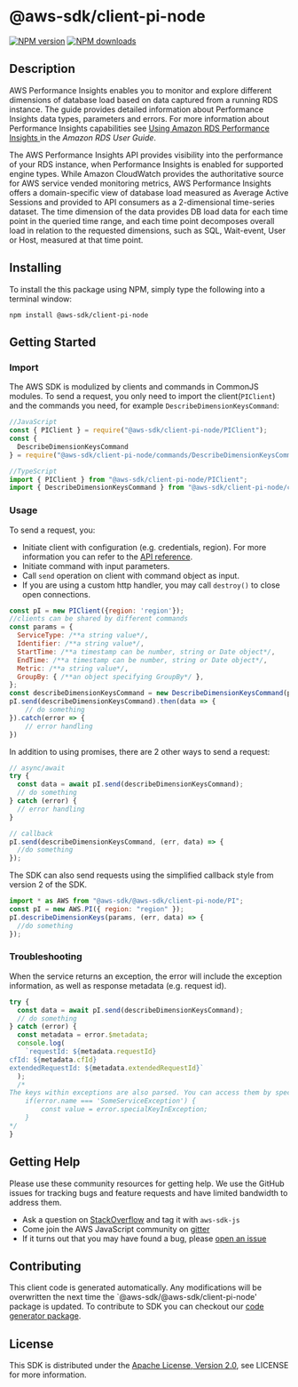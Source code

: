 # @aws-sdk/client-pi-node

[![NPM version](https://img.shields.io/npm/v/@aws-sdk/client-pi-node/preview.svg)](https://www.npmjs.com/package/@aws-sdk/client-pi-node)
[![NPM downloads](https://img.shields.io/npm/dm/@aws-sdk/client-pi-node.svg)](https://www.npmjs.com/package/@aws-sdk/client-pi-node)

## Description

<p>AWS Performance Insights enables you to monitor and explore different dimensions of database load based on data captured from a running RDS instance. The guide provides detailed information about Performance Insights data types, parameters and errors. For more information about Performance Insights capabilities see <a href="http://docs.aws.amazon.com/AmazonRDS/latest/UserGuide/USER_PerfInsights.html">Using Amazon RDS Performance Insights </a> in the <i>Amazon RDS User Guide</i>.</p> <p> The AWS Performance Insights API provides visibility into the performance of your RDS instance, when Performance Insights is enabled for supported engine types. While Amazon CloudWatch provides the authoritative source for AWS service vended monitoring metrics, AWS Performance Insights offers a domain-specific view of database load measured as Average Active Sessions and provided to API consumers as a 2-dimensional time-series dataset. The time dimension of the data provides DB load data for each time point in the queried time range, and each time point decomposes overall load in relation to the requested dimensions, such as SQL, Wait-event, User or Host, measured at that time point.</p>

## Installing

To install the this package using NPM, simply type the following into a terminal window:

```
npm install @aws-sdk/client-pi-node
```

## Getting Started

### Import

The AWS SDK is modulized by clients and commands in CommonJS modules. To send a request, you only need to import the client(`PIClient`) and the commands you need, for example `DescribeDimensionKeysCommand`:

```javascript
//JavaScript
const { PIClient } = require("@aws-sdk/client-pi-node/PIClient");
const {
  DescribeDimensionKeysCommand
} = require("@aws-sdk/client-pi-node/commands/DescribeDimensionKeysCommand");
```

```javascript
//TypeScript
import { PIClient } from "@aws-sdk/client-pi-node/PIClient";
import { DescribeDimensionKeysCommand } from "@aws-sdk/client-pi-node/commands/DescribeDimensionKeysCommand";
```

### Usage

To send a request, you:

- Initiate client with configuration (e.g. credentials, region). For more information you can refer to the [API reference][].
- Initiate command with input parameters.
- Call `send` operation on client with command object as input.
- If you are using a custom http handler, you may call `destroy()` to close open connections.

```javascript
const pI = new PIClient({region: 'region'});
//clients can be shared by different commands
const params = {
  ServiceType: /**a string value*/,
  Identifier: /**a string value*/,
  StartTime: /**a timestamp can be number, string or Date object*/,
  EndTime: /**a timestamp can be number, string or Date object*/,
  Metric: /**a string value*/,
  GroupBy: { /**an object specifying GroupBy*/ },
};
const describeDimensionKeysCommand = new DescribeDimensionKeysCommand(params);
pI.send(describeDimensionKeysCommand).then(data => {
    // do something
}).catch(error => {
    // error handling
})
```

In addition to using promises, there are 2 other ways to send a request:

```javascript
// async/await
try {
  const data = await pI.send(describeDimensionKeysCommand);
  // do something
} catch (error) {
  // error handling
}
```

```javascript
// callback
pI.send(describeDimensionKeysCommand, (err, data) => {
  //do something
});
```

The SDK can also send requests using the simplified callback style from version 2 of the SDK.

```javascript
import * as AWS from "@aws-sdk/@aws-sdk/client-pi-node/PI";
const pI = new AWS.PI({ region: "region" });
pI.describeDimensionKeys(params, (err, data) => {
  //do something
});
```

### Troubleshooting

When the service returns an exception, the error will include the exception information, as well as response metadata (e.g. request id).

```javascript
try {
  const data = await pI.send(describeDimensionKeysCommand);
  // do something
} catch (error) {
  const metadata = error.$metadata;
  console.log(
    `requestId: ${metadata.requestId}
cfId: ${metadata.cfId}
extendedRequestId: ${metadata.extendedRequestId}`
  );
  /*
The keys within exceptions are also parsed. You can access them by specifying exception names:
    if(error.name === 'SomeServiceException') {
        const value = error.specialKeyInException;
    }
*/
}
```

## Getting Help

Please use these community resources for getting help. We use the GitHub issues for tracking bugs and feature requests and have limited bandwidth to address them.

- Ask a question on [StackOverflow](https://stackoverflow.com/questions/tagged/aws-sdk-js) and tag it with `aws-sdk-js`
- Come join the AWS JavaScript community on [gitter](https://gitter.im/aws/aws-sdk-js-v3)
- If it turns out that you may have found a bug, please [open an issue](https://github.com/aws/aws-sdk-js-v3/issues)

## Contributing

This client code is generated automatically. Any modifications will be overwritten the next time the `@aws-sdk/@aws-sdk/client-pi-node' package is updated. To contribute to SDK you can checkout our [code generator package][].

## License

This SDK is distributed under the
[Apache License, Version 2.0](http://www.apache.org/licenses/LICENSE-2.0),
see LICENSE for more information.

[code generator package]: https://github.com/aws/aws-sdk-js-v3/tree/master/packages/service-types-generator
[api reference]: https://docs.aws.amazon.com/AWSJavaScriptSDK/latest/
